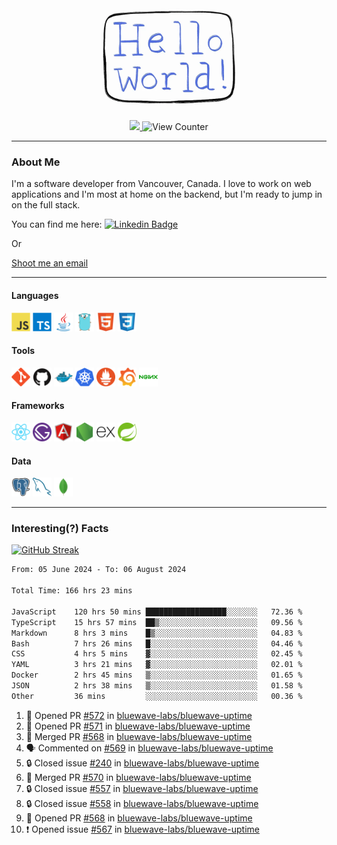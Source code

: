 <div align="center">
    <img src="./img/hello_world.webp" height="200px" width="">
    <div>
        <a href="https://www.linkedin.com/in/ajhollid">
            <img src="https://img.shields.io/badge/LinkedIn-blue"/>
        </a>
        <img src="https://komarev.com/ghpvc/?username=ajhollid&color=yellow" alt="View Counter">
    </div>
</div>

---

### About Me

I'm a software developer from Vancouver, Canada. I love to work on web applications and I'm most at home on the backend, but I'm ready to jump in on the full stack.

You can find me here: [![Linkedin Badge](https://img.shields.io/badge/-ajhollid-blue?style=flat&logo=Linkedin&logoColor=white)](https://www.linkedin.com/in/ajhollid)

Or

[Shoot me an email](mailto:ajhollid@gmail.com)

---

#### Languages

<div>
    <img src="./img/devicons/javascript-original.svg" width=30 height=30 alt="JavaScript">
    <img src="/img/devicons/typescript-original.svg" width=30 height=30 alt="TypeScript">
    <img src="./img/devicons/java-original.svg" width=30 height=30 alt="Java">
    <img src="./img/devicons/go-original.svg" width=30 height=30 alt="Golang">
    <img src="./img/devicons/html5-original.svg" width=30 height=30 alt="HTML 5">
    <img src="./img/devicons/css3-original.svg" width=30 height=30 alt="CSS 3">
</div>

#### Tools

<div>
    <img src="./img/devicons/git-original.svg" width=30 height=30 alt="Git">
    <img src="./img/devicons/github-original.svg" width=30 height=30 alt="Github">
    <img src="./img/devicons/docker-original.svg" width=30 
    height=30 alt="Docker">
    <img src="./img/devicons/kubernetes-original.svg" width=30 height=30 alt="K8">
    <img src="./img/devicons/prometheus-original.svg" width=30 height=30 alt="Prometheus">
    <img src="./img/devicons/grafana-original.svg" width=30 height=30 alt="Grafana">
    <img src="./img/devicons/nginx-original.svg" width=30 height=30 alt="Nginx">
</div>

#### Frameworks

<div>
    <img src="./img/devicons/react-original.svg" width=30 height=30 alt="React">
    <img src="./img/devicons/gatsby-original.svg" width=30 height=30 alt="Gatsby">
    <img src="./img/devicons/angularjs-original.svg" width=30 height=30 alt="AngularJS">
    <img src="./img/devicons/nodejs-original.svg" width=30 height=30 alt="NodeJS">
    <img src="./img/devicons/express-original.svg" width=30 height=30 alt="Express">
    <img src="./img/devicons/spring-original.svg" width=30 height=30 alt="Spring">
</div>

#### Data

<div>
    <img src="./img/devicons/postgresql-original.svg" width=30 height=30 alt="Postgresql">
    <img src="./img/devicons/mysql-original.svg" width=30 height=30 alt="Mysql">
    <img src="./img/devicons/mongodb-original.svg" width=30 height=30 alt="MongoDB">
</div>

---

### Interesting(?) Facts

[![GitHub Streak](http://github-readme-streak-stats.herokuapp.com?user=ajhollid)](https://git.io/streak-stats)

 <!--START_SECTION:waka-->

```txt
From: 05 June 2024 - To: 06 August 2024

Total Time: 166 hrs 23 mins

JavaScript    120 hrs 50 mins ██████████████████░░░░░░░   72.36 %
TypeScript    15 hrs 57 mins  ██▒░░░░░░░░░░░░░░░░░░░░░░   09.56 %
Markdown      8 hrs 3 mins    █▒░░░░░░░░░░░░░░░░░░░░░░░   04.83 %
Bash          7 hrs 26 mins   █░░░░░░░░░░░░░░░░░░░░░░░░   04.46 %
CSS           4 hrs 5 mins    ▓░░░░░░░░░░░░░░░░░░░░░░░░   02.45 %
YAML          3 hrs 21 mins   ▓░░░░░░░░░░░░░░░░░░░░░░░░   02.01 %
Docker        2 hrs 45 mins   ▒░░░░░░░░░░░░░░░░░░░░░░░░   01.65 %
JSON          2 hrs 38 mins   ▒░░░░░░░░░░░░░░░░░░░░░░░░   01.58 %
Other         36 mins         ░░░░░░░░░░░░░░░░░░░░░░░░░   00.36 %
```

<!--END_SECTION:waka-->


<!--START_SECTION:activity-->
1. 💪 Opened PR [#572](https://github.com/bluewave-labs/bluewave-uptime/pull/572) in [bluewave-labs/bluewave-uptime](https://github.com/bluewave-labs/bluewave-uptime)
2. 💪 Opened PR [#571](https://github.com/bluewave-labs/bluewave-uptime/pull/571) in [bluewave-labs/bluewave-uptime](https://github.com/bluewave-labs/bluewave-uptime)
3. 🎉 Merged PR [#568](https://github.com/bluewave-labs/bluewave-uptime/pull/568) in [bluewave-labs/bluewave-uptime](https://github.com/bluewave-labs/bluewave-uptime)
4. 🗣 Commented on [#569](https://github.com/bluewave-labs/bluewave-uptime/pull/569#issuecomment-2276252190) in [bluewave-labs/bluewave-uptime](https://github.com/bluewave-labs/bluewave-uptime)
5. 🔒 Closed issue [#240](https://github.com/bluewave-labs/bluewave-uptime/issues/240) in [bluewave-labs/bluewave-uptime](https://github.com/bluewave-labs/bluewave-uptime)
6. 🎉 Merged PR [#570](https://github.com/bluewave-labs/bluewave-uptime/pull/570) in [bluewave-labs/bluewave-uptime](https://github.com/bluewave-labs/bluewave-uptime)
7. 🔒 Closed issue [#557](https://github.com/bluewave-labs/bluewave-uptime/issues/557) in [bluewave-labs/bluewave-uptime](https://github.com/bluewave-labs/bluewave-uptime)
8. 🔒 Closed issue [#558](https://github.com/bluewave-labs/bluewave-uptime/issues/558) in [bluewave-labs/bluewave-uptime](https://github.com/bluewave-labs/bluewave-uptime)
9. 💪 Opened PR [#568](https://github.com/bluewave-labs/bluewave-uptime/pull/568) in [bluewave-labs/bluewave-uptime](https://github.com/bluewave-labs/bluewave-uptime)
10. ❗ Opened issue [#567](https://github.com/bluewave-labs/bluewave-uptime/issues/567) in [bluewave-labs/bluewave-uptime](https://github.com/bluewave-labs/bluewave-uptime)
<!--END_SECTION:activity-->
